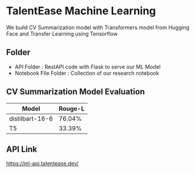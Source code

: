 # TalentEase Machine Learning

We build CV Summarization model with Transformers model from Hugging Face and Transfer Learning using Tensorflow

## Folder

- API Folder : RestAPI code with Flask to serve our ML Model
- Notebook FIle Folder : Collection of our research notebook

## CV Summarization Model Evaluation

| Model                     | Rouge-L               |
| ------------------------- | ------------------ |
| distilbart-16-6    | 76.04%    | 
| T5   | 33.39%    |

## API Link

https://ml-api.talentease.dev/

